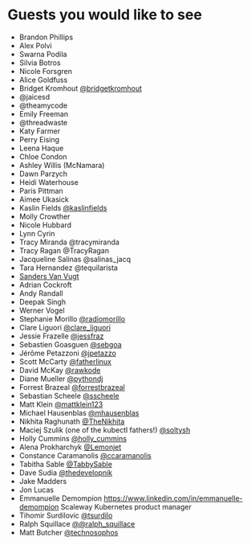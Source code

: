 # Guests you would like to see
* Brandon Phillips
* Alex Polvi
* Swarna Podila
* Silvia Botros
* Nicole Forsgren
* Alice Goldfuss
* Bridget Kromhout  [@bridgetkromhout](https://twitter.com/bridgetkromhout)
* @jaicesd
* @theamycode
* Emily Freeman
* @threadwaste
* Katy Farmer
* Perry Eising
* Leena Haque
* Chloe Condon
* Ashley Willis (McNamara)
* Dawn Parzych
* Heidi Waterhouse
* Paris Pittman
* Aimee Ukasick
* Kaslin Fields  [@kaslinfields](https://twitter.com/kaslinfields)
* Molly Crowther
* Nicole Hubbard
* Lynn Cyrin
* Tracy Miranda @tracymiranda
* Tracy Ragan @TracyRagan
* Jacqueline Salinas @salinas_jacq
* Tara Hernandez @tequilarista
* [Sanders Van Vugt](https://www.sandervanvugt.com/)
* Adrian Cockroft
* Andy Randall 
* Deepak Singh
* Werner Vogel
* Stephanie Morillo  [@radiomorillo](www.twitter.com/radiomorillo)
* Clare Liguori      [@clare_liguori](www.twitter.com/clare_liguori)
* Jessie Frazelle    [@jessfraz](www.twitter.com/jessfraz)
* Sebastien Goasguen [@sebgoa](www.twitter.com/sebgoa)
* Jérôme Petazzoni   [@jpetazzo](www.twitter.com/jpetazzo)
* Scott McCarty      [@fatherlinux](www.twitter.com/fatherlinux)
* David McKay        [@rawkode](www.twitter.com/rawkode)
* Diane Mueller      [@pythondj](www.twitter.com/pythondj)
* Forrest Brazeal    [@forrestbrazeal](www.twitter.com/forrestbrazeal)
* Sebastian Scheele  [@sscheele](https://twitter.com/sscheele)
* Matt Klein         [@mattklein123](https://twitter.com/mattklein123)
* Michael Hausenblas [@mhausenblas](https://twitter.com/mhausenblas)
* Nikhita Raghunath  [@TheNikhita](https://twitter.com/TheNikhita)
* Maciej Szulik (one of the kubectl fathers!) [@soltysh](https://twitter.com/soltysh)
* Holly Cummins      [@holly_cummins](https://twitter.com/holly_cummins)
* Alena Prokharchyk  [@Lemonjet](https://twitter.com/Lemonjet)
* Constance Caramanolis  [@ccaramanolis](https://twitter.com/ccaramanolis)
* Tabitha Sable        [@TabbySable](https://twitter.com/TabbySable)
* Dave Sudia         [@thedevelopnik](https://twitter.com/thedevelopnik)
* Jake Madders
* Jon Lucas
* Emmanuelle Demompion  https://www.linkedin.com/in/emmanuelle-demompion Scaleway Kubernetes product manager
* Tihomir Surdilovic  [@tsurdilo](https://twitter.com/tsurdilo)
* Ralph Squillace [@@ralph_squillace](https://twitter.com/ralph_squillace)
* Matt Butcher [@technosophos](https://twitter.com/technosophos)
